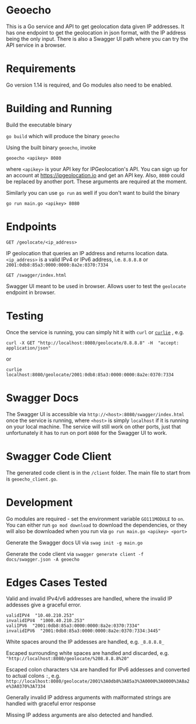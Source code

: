 # Geoecho

This is a Go service and API to get geolocation data given IP addresses.  It has one endpoint to get the geolocation in json format, with the IP address being the only input.  There is also a Swagger UI path where you can try the API service in a browser.

# Requirements

Go version 1.14 is required, and Go modules also need to be enabled.


# Building and Running

Build the executable binary

`go build` which will produce the binary `geoecho`

Using the built binary `geoecho`, invoke

`geoecho <apikey> 8080`

where `<apikey>` is your API key for IPGeolocation's API. You can sign up for an account at https://ipgeolocation.io and get an API key.  Also, `8080` could be replaced by another port.  These arguments are required at the moment.

Similarly you can use `go run` as well if you don't want to build the binary

`go run main.go <apikey> 8080`


# Endpoints

`GET /geolocate/<ip_address>` 

IP geolocation that queries an IP address and returns location data. `<ip_address>` is a valid IPv4 or IPv6 address, i.e. `8.8.8.8` or `2001:0db8:85a3:0000:0000:8a2e:0370:7334`

`GET /swagger/index.html`

Swagger UI meant to be used in browser.  Allows user to test the `geolocate` endpoint in browser.


# Testing

Once the service is running, you can simply hit it with `curl` or [`curlie`](https://curlie.io/) , e.g.

```
curl -X GET "http://localhost:8080/geolocate/8.8.8.8" -H  "accept: application/json"
```

or

```
curlie localhost:8080/geolocate/2001:0db8:85a3:0000:0000:8a2e:0370:7334
```

# Swagger Docs

The Swagger UI is accessible via `http://<host>:8080/swagger/index.html` once the service is running, where `<host>` is simply `localhost` if it is running on your local machine. The service will still work on other ports, just that unfortunately it has to run on port `8080` for the Swagger UI to work.


# Swagger Code Client

The generated code client is in the `/client` folder.  The main file to start from is `geoecho_client.go`.


# Development

Go modules are required - set the environment variable `GO111MODULE` to `on`.  You can either run `go mod download` to download the dependencies, or they will also be downloaded when you run via `go run main.go <apikey> <port>`

Generate the Swagger docs UI via  `swag init -g main.go`

Generate the code client via `swagger generate client -f docs/swagger.json -A geoecho`


# Edges Cases Tested

Valid and invalid IPv4/v6 addresses are handled, where the invalid IP addesses give a graceful error.

```
validIPV4  "10.40.210.253"
invalidIPV4  "1000.40.210.253"
valiIPV6  "2001:0db8:85a3:0000:0000:8a2e:0370:7334"
invalidIPV6  "2001:0db8:85a3:0000:0000:8a2e:0370:7334:3445"
```

White spaces around the IP addesses are handled, e.g. `_8.8.8.8_`

Escaped surrounding white spaces are handled and discarded, e.g. `"http://localhost:8080/geolocate/%208.8.8.8%20"`

Escaped colon characters `%3A` are handled for IPv6 addesses and converted to actual colons `:`, e.g. `http://localhost:8080/geolocate/2001%3A0db8%3A85a3%3A0000%3A0000%3A8a2e%3A0370%3A7334`

Generally invalid IP address arguments with malformated strings are handled with graceful error response

Missing IP addess arguments are also detected and handled.